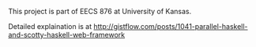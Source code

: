 This project is part of EECS 876 at University of Kansas. 

Detailed explaination is at http://gistflow.com/posts/1041-parallel-haskell-and-scotty-haskell-web-framework
